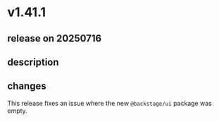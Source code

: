 # v1.41.1

## release on 20250716
## description
## changes
This release fixes an issue where the new <code>@backstage/ui</code> package was empty.

